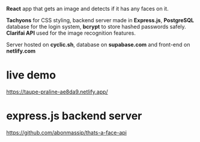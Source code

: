 **React** app that gets an image and detects if it has any faces on it.

**Tachyons** for CSS styling, backend server made in **Express.js**, **PostgreSQL** database for the login system, **bcrypt** to store hashed passwords safely. **Clarifai API** used for the image recognition features.

Server hosted on **cyclic.sh**, database on **supabase.com** and front-end on **netlify.com**


# live demo
https://taupe-praline-ae8da9.netlify.app/

# express.js backend server
https://github.com/abonmassip/thats-a-face-api
